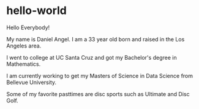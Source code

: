 # hello-world

Hello Everybody!

My name is Daniel Angel. I am a 33 year old born and raised in the Los Angeles area.

I went to college at UC Santa Cruz and got my Bachelor's degree in Mathematics.

I am currently working to get my Masters of Science in Data Science from Bellevue University.

Some of my favorite pasttimes are disc sports such as Ultimate and Disc Golf.
